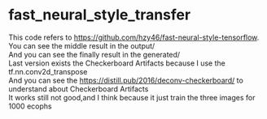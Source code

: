 # fast_neural_style_transfer
This code refers to https://github.com/hzy46/fast-neural-style-tensorflow. <br>
You can see the middle result in the output/ <br>
And you can see the finally result in the generated/ <br>
Last version exists the Checkerboard Artifacts because I use the tf.nn.conv2d_transpose <br>
And you can see the https://distill.pub/2016/deconv-checkerboard/ to understand about Checkerboard Artifacts<br>
It works still not good,and I think because it just train the three images for 1000 ecophs <br>


